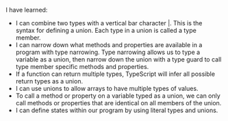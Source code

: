 I have learned:

-   I can combine two types with a vertical bar character |. This is the syntax for defining a union. Each type in a union is called a type member.
-   I can narrow down what methods and properties are available in a program with type narrowing. Type narrowing allows us to type a variable as a union, then narrow down the union with a type guard to call type member specific methods and properties.
-   If a function can return multiple types, TypeScript will infer all possible return types as a union.
-   I can use unions to allow arrays to have multiple types of values.
-   To call a method or property on a variable typed as a union, we can only call methods or properties that are identical on all members of the union.
-   I can define states within our program by using literal types and unions.
